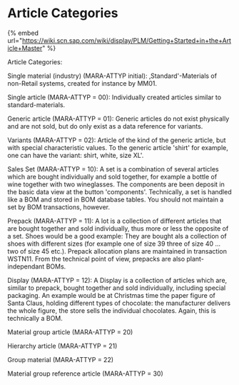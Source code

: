 # Article Categories

{% embed url="https://wiki.scn.sap.com/wiki/display/PLM/Getting+Started+in+the+Article+Master" %}

Article Categories:

Single material \(industry\) \(MARA-ATTYP initial\): ‚Standard'-Materials of non-Retail systems, created for instance by MM01.

Single article \(MARA-ATTYP = 00\): Individually created articles similar to standard-materials.

Generic article \(MARA-ATTYP = 01\): Generic articles do not exist physically and are not sold, but do only exist as a data reference for variants.

Variants \(MARA-ATTYP = 02\): Article of the kind of the generic article, but with special characteristic values. To the generic article 'shirt' for example, one can have the variant: shirt, white, size XL'.

Sales Set \(MARA-ATTYP = 10\): A set is a combination of several articles which are bought individually and sold together, for example a bottle of wine together with two wineglasses. The components are been deposit in the basic data view at the button 'components'. Technically, a set is handled like a BOM and stored in BOM database tables. You should not maintain a set by BOM transactions, however.

Prepack \(MARA-ATTYP = 11\): A lot is a collection of different articles that are bought together and sold individually, thus more or less the opposite of a set. Shoes would be a good example: They are bought als a collection of shoes with different sizes \(for example one of size 39 three of size 40 ... two of size 45 etc.\). Prepack allocation plans are maintained in transaction WSTN11. From the technical point of view, prepacks are also plant-independant BOMs.

Display \(MARA-ATTYP = 12\): A Display is a collection of articles which are, similar to prepack, bought together and sold individually, including special packaging. An example would be at Christmas time the paper figure of Santa Claus, holding different types of chocolate: the manufacturer delivers the whole figure, the store sells the individual chocolates. Again, this is technically a BOM.

Material group article \(MARA-ATTYP = 20\) 

Hierarchy article \(MARA-ATTYP = 21\) 

Group material \(MARA-ATTYP = 22\) 

Material group reference article \(MARA-ATTYP = 30\)

